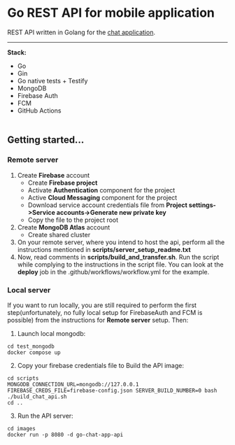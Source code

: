 # Go REST API for mobile application
REST API written in Golang for the [chat application](https://github.com/sam-haff/samurai-chat-app).
___
**Stack:**
- Go
- Gin
- Go native tests + Testify
- MongoDB
- Firebase Auth
- FCM
- GitHub Actions
  <br/><br/>
## Getting started...
### Remote server
1. Create **Firebase** account
    - Create **Firebase project**
    - Activate **Authentication** component for the project
    - Active **Cloud Messaging** component for the project
    - Download service account credentials file from **Project settings->Service accounts->Generate new private key**
    - Copy the file to the project root
2. Create **MongoDB Atlas** account
    - Create shared cluster
3. On your remote server, where you intend to host the api,
 perform all the instructions mentioned in **scripts/server_setup_readme.txt**
4. Now, read comments in **scripts/build_and_transfer.sh**. Run the script while complying to the instructions in the script file.
 You can look at the **deploy** job in the .github/workflows/workflow.yml for the example.

### Local server
If you want to run locally, you are still required to perform the first step(unfortunately, no fully local setup for FirebaseAuth and FCM is possible) from the instructions for **Remote server** setup. Then:
1. Launch local mongodb:
~~~
cd test_mongodb
docker compose up
~~~
2. Copy your firebase credentials file to Build the API image:
~~~
cd scripts
MONGODB_CONNECTION_URL=mongodb://127.0.0.1 FIREBASE_CREDS_FILE=firebase-config.json SERVER_BUILD_NUMBER=0 bash ./build_chat_api.sh
cd ..
~~~
3. Run the API server:
~~~
cd images
docker run -p 8080 -d go-chat-app-api
~~~
